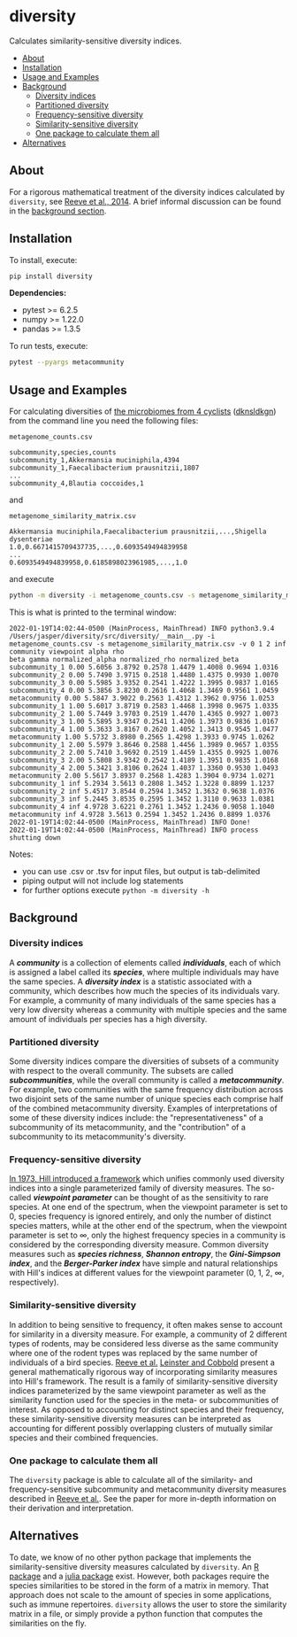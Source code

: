 # diversity

Calculates similarity-sensitive diversity indices.

* [About](#about)
* [Installation](#installation)
* [Usage and Examples](#usage-and-examples)
* [Background](#background)
    + [Diversity indices](#diversity-indices)
    + [Partitioned diversity](#partitioned-diversity)
    + [Frequency-sensitive diversity](#frequency-sensitive-diversity)
    + [Similarity-sensitive diversity](#similarity-sensitive-diversity)
    + [One package to calculate them all](#one-package-to-calculate-them-all)
* [Alternatives](#alternatives)

## About

For a rigorous mathematical treatment of the diversity indices
calculated by `diversity`, see
[Reeve et al., 2014](https://arxiv.org/abs/1404.6520). A brief informal
discussion can be found in the [background section](#background).

## Installation

To install, execute:
```bash
pip install diversity
```

**Dependencies:**
- pytest >= 6.2.5
- numpy >= 1.22.0
- pandas >= 1.3.5

To run tests, execute:
```bash
pytest --pyargs metacommunity
```

## Usage and Examples

For calculating diversities of [the microbiomes from 4 cyclists]() ([dknsldkgn](dknsldkgn)) from the command line you need the following files:

`metagenome_counts.csv`
```
subcommunity,species,counts
subcommunity_1,Akkermansia muciniphila,4394
subcommunity_1,Faecalibacterium prausnitzii,1807
...
subcommunity_4,Blautia coccoides,1
```

and

`metagenome_similarity_matrix.csv`
```
Akkermansia muciniphila,Faecalibacterium prausnitzii,...,Shigella dysenteriae
1.0,0.6671415709437735,...,0.6093549494839958
...
0.6093549494839958,0.6185898023961985,...,1.0
```

and execute
```bash
python -m diversity -i metagenome_counts.csv -s metagenome_similarity_matrix.csv
```

This is what is printed to the terminal window:
```
2022-01-19T14:02:44-0500 (MainProcess, MainThread) INFO python3.9.4 /Users/jasper/diversity/src/diversity/__main__.py -i metagenome_counts.csv -s metagenome_similarity_matrix.csv -v 0 1 2 inf
community viewpoint alpha rho beta gamma normalized_alpha normalized_rho normalized_beta
subcommunity_1 0.00 5.6056 3.8792 0.2578 1.4479 1.4008 0.9694 1.0316
subcommunity_2 0.00 5.7490 3.9715 0.2518 1.4480 1.4375 0.9930 1.0070
subcommunity_3 0.00 5.5985 3.9352 0.2541 1.4222 1.3995 0.9837 1.0165
subcommunity_4 0.00 5.3856 3.8230 0.2616 1.4068 1.3469 0.9561 1.0459
metacommunity 0.00 5.5847 3.9022 0.2563 1.4312 1.3962 0.9756 1.0253
subcommunity_1 1.00 5.6017 3.8719 0.2583 1.4468 1.3998 0.9675 1.0335
subcommunity_2 1.00 5.7449 3.9703 0.2519 1.4470 1.4365 0.9927 1.0073
subcommunity_3 1.00 5.5895 3.9347 0.2541 1.4206 1.3973 0.9836 1.0167
subcommunity_4 1.00 5.3633 3.8167 0.2620 1.4052 1.3413 0.9545 1.0477
metacommunity 1.00 5.5732 3.8980 0.2565 1.4298 1.3933 0.9745 1.0262
subcommunity_1 2.00 5.5979 3.8646 0.2588 1.4456 1.3989 0.9657 1.0355
subcommunity_2 2.00 5.7410 3.9692 0.2519 1.4459 1.4355 0.9925 1.0076
subcommunity_3 2.00 5.5808 3.9342 0.2542 1.4189 1.3951 0.9835 1.0168
subcommunity_4 2.00 5.3421 3.8106 0.2624 1.4037 1.3360 0.9530 1.0493
metacommunity 2.00 5.5617 3.8937 0.2568 1.4283 1.3904 0.9734 1.0271
subcommunity_1 inf 5.2934 3.5613 0.2808 1.3452 1.3228 0.8899 1.1237
subcommunity_2 inf 5.4517 3.8544 0.2594 1.3452 1.3632 0.9638 1.0376
subcommunity_3 inf 5.2445 3.8535 0.2595 1.3452 1.3110 0.9633 1.0381
subcommunity_4 inf 4.9728 3.6221 0.2761 1.3452 1.2436 0.9058 1.1040
metacommunity inf 4.9728 3.5613 0.2594 1.3452 1.2436 0.8899 1.0376
2022-01-19T14:02:44-0500 (MainProcess, MainThread) INFO Done!
2022-01-19T14:02:44-0500 (MainProcess, MainThread) INFO process shutting down
```

Notes:
- you can use .csv or .tsv for input files, but output is tab-delimited
- piping output will not include log statements
- for further options execute `python -m diversity -h`

## Background

### Diversity indices

A ***community*** is a collection of elements called ***individuals***,
each of which is assigned a label called its ***species***, where
multiple individuals may have the same species. A ***diversity index***
is a statistic associated with a community, which describes how much the
species of its individuals vary. For example, a community of many
individuals of the same species has a very low diversity whereas a
community with multiple species and the same amount of individuals per
species has a high diversity.

### Partitioned diversity

Some diversity indices compare the diversities of subsets of a community
with respect to the overall community. The subsets are called
***subcommunities***, while the overall community is called a
***metacommunity***. For example, two communities with the same
frequency distribution across two disjoint sets of the same number of
unique species each comprise half of the combined metacommunity
diversity. Examples of interpretations of some of these diversity
indices include: the "representativeness" of a subcommunity of its
metacommunity, and the "contribution" of a subcommunity to its
metacommunity's diversity. 

### Frequency-sensitive diversity

[In 1973, Hill introduced a framework](https://doi.org/10.2307/1934352)
which unifies commonly used diversity indices into a single
parameterized family of diversity measures. The so-called ***viewpoint
parameter*** can be thought of as the sensitivity to rare species. At
one end of the spectrum, when the viewpoint parameter is set to 0,
species frequency is ignored entirely, and only the number of distinct
species matters, while at the other end of the spectrum, when the
viewpoint parameter is set to ∞, only the highest frequency species in a
community is considered by the corresponding diversity measure. Common
diversity measures such as ***species richness***, ***Shannon
entropy***, the ***Gini-Simpson index***, and the ***Berger-Parker
index*** have simple and natural relationships with Hill's indices at
different values for the viewpoint parameter (0, 1, 2, ∞, respectively).

### Similarity-sensitive diversity

In addition to being sensitive to frequency, it often makes sense to
account for similarity in a diversity measure. For example, a community
of 2 different types of rodents, may be considered less diverse as the
same community where one of the rodent types was replaced by the same
number of individuals of a bird species.
[Reeve et al.](https://arxiv.org/abs/1404.6520)
[Leinster and Cobbold](https://doi.org/10.1890/10-2402.1) present a
general mathematically rigorous way of incorporating similarity measures
into Hill's framework. The result is a family of similarity-sensitive
diversity indices parameterized by the same viewpoint parameter as well
as the similarity function used for the species in the meta- or
subcommunities of interest. As opposed to accounting for distinct
species and their frequency, these similarity-sensitive diversity
measures can be interpreted as accounting for different possibly
overlapping clusters of mutually similar species and their combined
frequencies.

### One package to calculate them all

The `diversity` package is able to calculate all of the similarity- and
frequency-sensitive subcommunity and metacommunity diversity measures
described in [Reeve et al.](https://arxiv.org/abs/1404.6520). See the
paper for more in-depth information on their derivation and
interpretation.

## Alternatives

To date, we know of no other python package that implements the
similarity-sensitive diversity measures calculated by `diversity`. An
[R package](https://github.com/boydorr/rdiversity) and a
[julia package](https://github.com/EcoJulia/Diversity.jl) exist.
However, both packages require the species similarities to be stored in
the form of a matrix in memory. That approach does not scale to the
amount of species in some applications, such as immune repertoires.
`diversity` allows the user to store the similarity matrix in a file, or
simply provide a python function that computes the similarities on the
fly.
